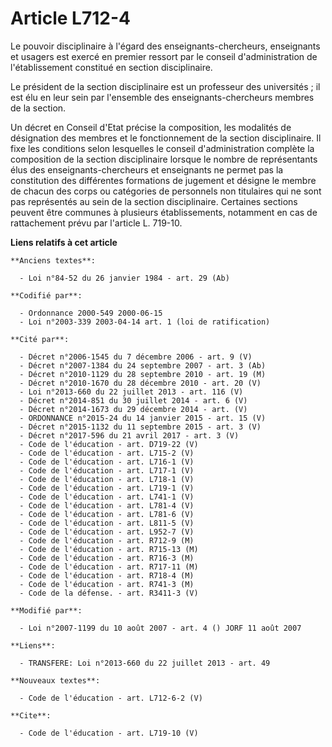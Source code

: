 # Article L712-4

Le pouvoir disciplinaire à l'égard des enseignants-chercheurs, enseignants et usagers est exercé en premier ressort par le
conseil d'administration de l'établissement constitué en section disciplinaire. 

Le président de la section disciplinaire est un professeur des universités ; il est élu en leur sein par l'ensemble des
enseignants-chercheurs membres de la section. 

Un décret en Conseil d'Etat précise la composition, les modalités de désignation des membres et le fonctionnement de la
section disciplinaire. Il fixe les conditions selon lesquelles le conseil d'administration complète la composition de la
section disciplinaire lorsque le nombre de représentants élus des enseignants-chercheurs et enseignants ne permet pas la
constitution des différentes formations de jugement et désigne le membre de chacun des corps ou catégories de personnels non
titulaires qui ne sont pas représentés au sein de la section disciplinaire. Certaines sections peuvent être communes à
plusieurs établissements, notamment en cas de rattachement prévu par l'article L. 719-10.

**Liens relatifs à cet article**

	**Anciens textes**:

	  - Loi n°84-52 du 26 janvier 1984 - art. 29 (Ab)

	**Codifié par**:

	  - Ordonnance 2000-549 2000-06-15
	  - Loi n°2003-339 2003-04-14 art. 1 (loi de ratification)

	**Cité par**:

	  - Décret n°2006-1545 du 7 décembre 2006 - art. 9 (V)
	  - Décret n°2007-1384 du 24 septembre 2007 - art. 3 (Ab)
	  - Décret n°2010-1129 du 28 septembre 2010 - art. 19 (M)
	  - Décret n°2010-1670 du 28 décembre 2010 - art. 20 (V)
	  - Loi n°2013-660 du 22 juillet 2013 - art. 116 (V)
	  - Décret n°2014-851 du 30 juillet 2014 - art. 6 (V)
	  - Décret n°2014-1673 du 29 décembre 2014 - art. (V)
	  - ORDONNANCE n°2015-24 du 14 janvier 2015 - art. 15 (V)
	  - Décret n°2015-1132 du 11 septembre 2015 - art. 3 (V)
	  - Décret n°2017-596 du 21 avril 2017 - art. 3 (V)
	  - Code de l'éducation - art. D719-22 (V)
	  - Code de l'éducation - art. L715-2 (V)
	  - Code de l'éducation - art. L716-1 (V)
	  - Code de l'éducation - art. L717-1 (V)
	  - Code de l'éducation - art. L718-1 (V)
	  - Code de l'éducation - art. L719-1 (V)
	  - Code de l'éducation - art. L741-1 (V)
	  - Code de l'éducation - art. L781-4 (V)
	  - Code de l'éducation - art. L781-6 (V)
	  - Code de l'éducation - art. L811-5 (V)
	  - Code de l'éducation - art. L952-7 (V)
	  - Code de l'éducation - art. R712-9 (M)
	  - Code de l'éducation - art. R715-13 (M)
	  - Code de l'éducation - art. R716-3 (M)
	  - Code de l'éducation - art. R717-11 (M)
	  - Code de l'éducation - art. R718-4 (M)
	  - Code de l'éducation - art. R741-3 (M)
	  - Code de la défense. - art. R3411-3 (V)

	**Modifié par**:

	  - Loi n°2007-1199 du 10 août 2007 - art. 4 () JORF 11 août 2007

	**Liens**:

	  - TRANSFERE: Loi n°2013-660 du 22 juillet 2013 - art. 49

	**Nouveaux textes**:

	  - Code de l'éducation - art. L712-6-2 (V)

	**Cite**:

	  - Code de l'éducation - art. L719-10 (V)
